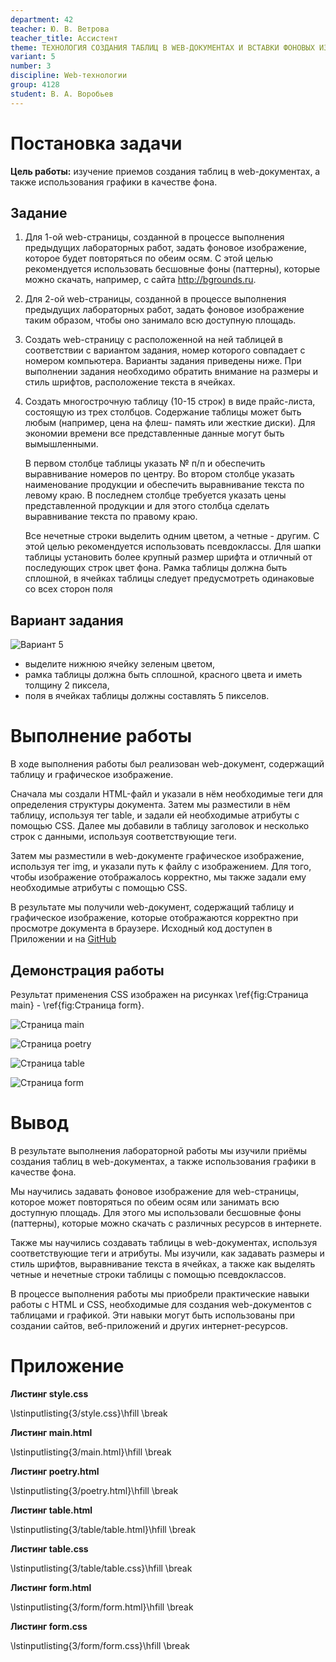 ```yaml
---
department: 42
teacher: Ю. В. Ветрова
teacher_title: Ассистент
theme: ТЕХНОЛОГИЯ СОЗДАНИЯ ТАБЛИЦ В WEB-ДОКУМЕНТАХ И ВСТАВКИ ФОНОВЫХ ИЗОБРАЖЕНИЙ
variant: 5
number: 3
discipline: Web-технологии
group: 4128
student: В. А. Воробьев
---
```


# Постановка задачи

**Цель работы:** изучение приемов создания таблиц в web-документах, а также использования графики в качестве фона.

## Задание

1. Для 1-ой web-страницы, созданной в процессе выполнения предыдущих лабораторных работ, задать фоновое изображение, которое будет повторяться по обеим осям. С этой целью рекомендуется использовать бесшовные фоны (паттерны), которые можно скачать, например, с сайта http://bgrounds.ru.

2. Для 2-ой web-страницы, созданной в процессе выполнения предыдущих лабораторных работ, задать фоновое изображение таким образом, чтобы оно занимало всю доступную площадь.

3. Создать web-страницу с расположенной на ней таблицей в соответствии с вариантом задания, номер которого совпадает с номером компьютера. Варианты задания приведены ниже. При выполнении задания необходимо обратить внимание на размеры и стиль шрифтов, расположение текста в ячейках.

4. Создать многострочную таблицу (10-15 строк) в виде прайс-листа, состоящую из трех столбцов. Содержание таблицы может быть любым (например, цена на флеш- память или жесткие диски). Для экономии времени все представленные данные могут быть вымышленными.

    В первом столбце таблицы указать № п/п и обеспечить выравнивание номеров по центру. Во втором столбце указать наименование продукции и обеспечить выравнивание текста по левому краю. В последнем столбце требуется указать цены представленной продукции и для этого столбца сделать выравнивание текста по правому краю.

    Все нечетные строки выделить одним цветом, а четные - другим. С этой целью рекомендуется использовать псевдоклассы. Для шапки таблицы установить более крупный размер шрифта и отличный от последующих строк цвет фона. Рамка таблицы должна быть сплошной, в ячейках таблицы следует предусмотреть одинаковые со всех сторон поля

## Вариант задания

![Вариант 5](report_images/image-3.png)

- выделите нижнюю ячейку зеленым цветом,
- рамка таблицы должна быть сплошной, красного цвета и иметь толщину 2 пиксела,
- поля в ячейках таблицы должны составлять 5 пикселов.

# Выполнение работы

В ходе выполнения работы был реализован web-документ, содержащий таблицу и графическое изображение.

Сначала мы создали HTML-файл и указали в нём необходимые теги для определения структуры документа. Затем мы разместили в нём таблицу, используя тег table, и задали ей необходимые атрибуты с помощью CSS. Далее мы добавили в таблицу заголовок и несколько строк с данными, используя соответствующие теги.

Затем мы разместили в web-документе графическое изображение, используя тег img, и указали путь к файлу с изображением. Для того, чтобы изображение отображалось корректно, мы также задали ему необходимые атрибуты с помощью CSS.

В результате мы получили web-документ, содержащий таблицу и графическое изображение, которые отображаются корректно при просмотре документа в браузере. Исходный код доступен в Приложении и на [GitHub]()

## Демонстрация работы

Результат применения CSS изображен на рисунках \ref{fig:Страница main} - \ref{fig:Страница form}.

![Страница main](report_images/image-4.png)

![Страница poetry](report_images/image-5.png)

![Страница table](report_images/image-6.png)

![Страница form](report_images/image-7.png)

# Вывод

В результате выполнения лабораторной работы мы изучили приёмы создания таблиц в web-документах, а также использования графики в качестве фона.

Мы научились задавать фоновое изображение для web-страницы, которое может повторяться по обеим осям или занимать всю доступную площадь. Для этого мы использовали бесшовные фоны (паттерны), которые можно скачать с различных ресурсов в интернете.

Также мы научились создавать таблицы в web-документах, используя соответствующие теги и атрибуты. Мы изучили, как задавать размеры и стиль шрифтов, выравнивание текста в ячейках, а также как выделять четные и нечетные строки таблицы с помощью псевдоклассов.

В процессе выполнения работы мы приобрели практические навыки работы с HTML и CSS, необходимые для создания web-документов с таблицами и графикой. Эти навыки могут быть использованы при создании сайтов, веб-приложений и других интернет-ресурсов.

# Приложение <suaidoc-center>

**Листинг style.css**

\lstinputlisting{3/style.css}\hfill \break

**Листинг main.html**

\lstinputlisting{3/main.html}\hfill \break

**Листинг poetry.html**

\lstinputlisting{3/poetry.html}\hfill \break

**Листинг table.html**

\lstinputlisting{3/table/table.html}\hfill \break

**Листинг table.css**

\lstinputlisting{3/table/table.css}\hfill \break

**Листинг form.html**

\lstinputlisting{3/form/form.html}\hfill \break

**Листинг form.css**

\lstinputlisting{3/form/form.css}\hfill \break
